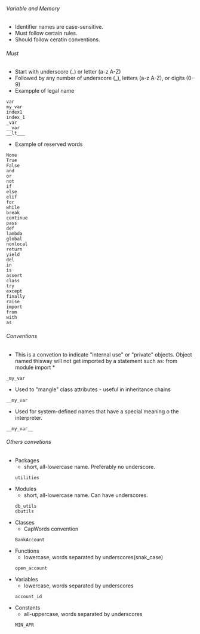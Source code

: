 ###### Variable and Memory
- Identifier names are case-sensitive.
- Must follow certain rules.
- Should follow ceratin conventions.

###### Must
- Start with underscore (_) or letter (a-z A-Z)
- Followed by any number of underscore (_), letters (a-z A-Z), or digits (0-9)
- Exampple of legal name
```
var
my_var
index1
index_1
_var
__var
__lt___
```
- Example of reserved words
```
None
True
False
and
or
not
if
else
elif
for
while
break
continue
pass
def
lambda
global
nonlocal
return
yield
del
in
is
assert
class
try
except
finally
raise
import
from
with
as
```

###### Conventions
- This is a convetion to indicate "internal use" or "private" objects. Object named thisway will not get imported by a statement such as: from module import *
```
_my_var
```
- Used to "mangle" class attributes - useful in inheritance chains
```
__my_var
```
- Used for system-defined names that have a special meaning o the interpreter.
```
__my_var__
```

###### Others convetions
- Packages
    - short, all-lowercase name. Preferably no underscore.
    ```
    utilities
    ```
- Modules
    - short, all-lowercase name. Can have underscores.
    ```
    db_utils
    dbutils
    ```
- Classes
    - CapWords convention
    ```
    BankAccount
    ```
- Functions
    - lowercase, words separated by underscores(snak_case)
    ```
    open_account
    ```
- Variables
    - lowercase, words separated by underscores
    ```
    account_id
    ```
- Constants
    - all-uppercase, words separated by underscores
    ```
    MIN_APR
    ```